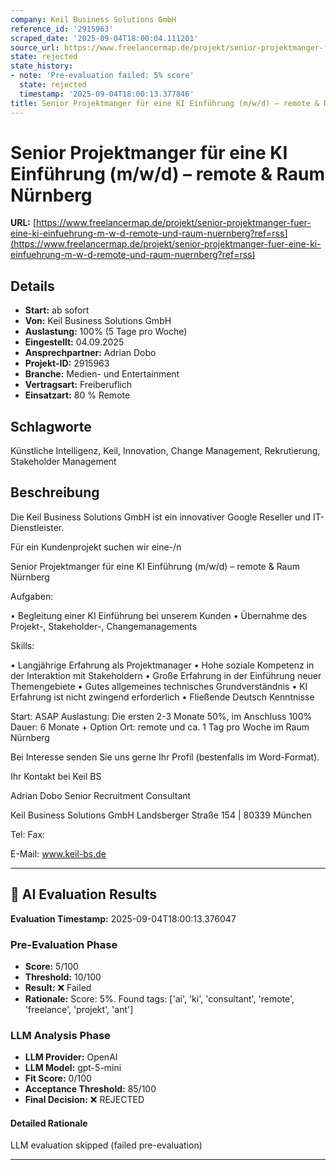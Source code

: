 ```yaml
---
company: Keil Business Solutions GmbH
reference_id: '2915963'
scraped_date: '2025-09-04T18:00:04.111201'
source_url: https://www.freelancermap.de/projekt/senior-projektmanger-fuer-eine-ki-einfuehrung-m-w-d-remote-und-raum-nuernberg?ref=rss
state: rejected
state_history:
- note: 'Pre-evaluation failed: 5% score'
  state: rejected
  timestamp: '2025-09-04T18:00:13.377846'
title: Senior Projektmanger für eine KI Einführung (m/w/d) – remote & Raum Nürnberg
---
```



# Senior Projektmanger für eine KI Einführung (m/w/d) – remote & Raum Nürnberg
**URL:** [https://www.freelancermap.de/projekt/senior-projektmanger-fuer-eine-ki-einfuehrung-m-w-d-remote-und-raum-nuernberg?ref=rss](https://www.freelancermap.de/projekt/senior-projektmanger-fuer-eine-ki-einfuehrung-m-w-d-remote-und-raum-nuernberg?ref=rss)
## Details
- **Start:** ab sofort
- **Von:** Keil Business Solutions GmbH
- **Auslastung:** 100% (5 Tage pro Woche)
- **Eingestellt:** 04.09.2025
- **Ansprechpartner:** Adrian Dobo
- **Projekt-ID:** 2915963
- **Branche:** Medien- und Entertainment
- **Vertragsart:** Freiberuflich
- **Einsatzart:** 80
                                                % Remote

## Schlagworte
Künstliche Intelligenz, Keil, Innovation, Change Management, Rekrutierung, Stakeholder Management

## Beschreibung
Die Keil Business Solutions GmbH ist ein innovativer Google Reseller und IT-Dienstleister.

Für ein Kundenprojekt suchen wir eine-/n

Senior Projektmanger für eine KI Einführung (m/w/d) – remote & Raum Nürnberg

Aufgaben:

• Begleitung einer KI Einführung bei unserem Kunden
• Übernahme des Projekt-, Stakeholder-, Changemanagements

Skills:

• Langjährige Erfahrung als Projektmanager
• Hohe soziale Kompetenz in der Interaktion mit Stakeholdern
• Große Erfahrung in der Einführung neuer Themengebiete
• Gutes allgemeines technisches Grundverständnis
• KI Erfahrung ist nicht zwingend erforderlich
• Fließende Deutsch Kenntnisse

Start: ASAP
Auslastung: Die ersten 2-3 Monate 50%, im Anschluss 100%
Dauer: 6 Monate + Option
Ort: remote und ca. 1 Tag pro Woche im Raum Nürnberg

Bei Interesse senden Sie uns gerne Ihr Profil (bestenfalls im Word-Format).

Ihr Kontakt bei Keil BS

Adrian Dobo
Senior Recruitment Consultant

Keil Business Solutions GmbH
Landsberger Straße 154 | 80339 München

Tel:
Fax:

E-Mail:
www.keil-bs.de

---

## 🤖 AI Evaluation Results

**Evaluation Timestamp:** 2025-09-04T18:00:13.376047

### Pre-Evaluation Phase
- **Score:** 5/100
- **Threshold:** 10/100
- **Result:** ❌ Failed
- **Rationale:** Score: 5%. Found tags: ['ai', 'ki', 'consultant', 'remote', 'freelance', 'projekt', 'ant']

### LLM Analysis Phase
- **LLM Provider:** OpenAI
- **LLM Model:** gpt-5-mini
- **Fit Score:** 0/100
- **Acceptance Threshold:** 85/100
- **Final Decision:** ❌ REJECTED

#### Detailed Rationale
LLM evaluation skipped (failed pre-evaluation)

---
